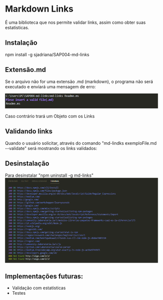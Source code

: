 # Markdown Links

 É uma biblioteca que nos permite validar links, assim como obter suas estatisticas.

## Instalação 

npm install -g sjadriana/SAP004-md-links

## Extensão.md

Se o arquivo não for uma extensão .md (markdown), o programa não será executado e enviará uma mensagem de erro:

 [![error](img/md.png)]()

Caso contrário trará um Objeto com os Links 

## Validando links

 Quando o usuário solicitar, através do comando "md-lindks exemploFile.md --validate" será mostrando os links validados:

 ## Desinstalação 
  Para desinstalar "npm uninstall -g md-links"
 [![error](img/validate.png)]()

## Implementações futuras:

 * Validação com estatisticas 
 * Testes



